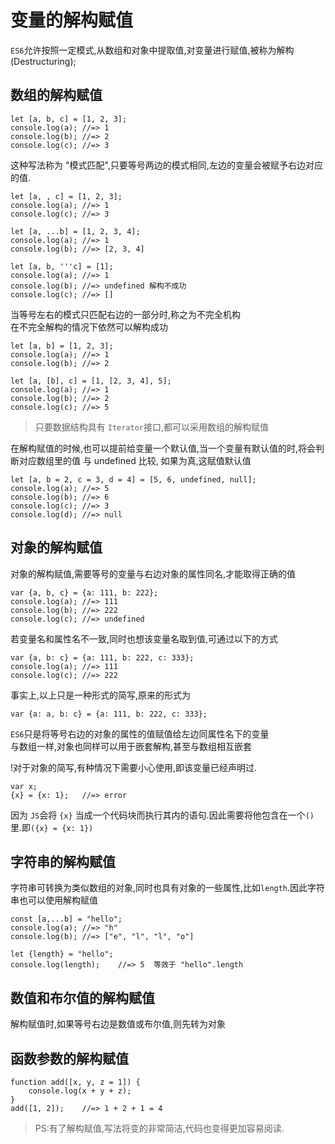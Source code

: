# 变量的解构赋值

`ES6`允许按照一定模式,从数组和对象中提取值,对变量进行赋值,被称为解构(Destructuring);
## 数组的解构赋值

```
let [a, b, c] = [1, 2, 3];
console.log(a);	//=> 1
console.log(b);	//=> 2
console.log(c);	//=> 3
```

这种写法称为 "模式匹配",只要等号两边的模式相同,左边的变量会被赋予右边对应的值.

```
let [a, , c] = [1, 2, 3];
console.log(a);	//=> 1
console.log(c);	//=> 3

let [a, ...b] = [1, 2, 3, 4];
console.log(a);	//=> 1
console.log(b);	//=> [2, 3, 4]

let [a, b, '''c] = [1];
console.log(a);	//=> 1
console.log(b);	//=> undefined 解构不成功
console.log(c);	//=> []
```

当等号左右的模式只匹配右边的一部分时,称之为不完全机构  
在不完全解构的情况下依然可以解构成功

```
let [a, b] = [1, 2, 3];
console.log(a);	//=> 1
console.log(b);	//=> 2

let [a, [b], c] = [1, [2, 3, 4], 5];
console.log(a);	//=> 1
console.log(b); //=> 2
console.log(c); //=> 5
```

> 只要数据结构具有 `Iterator`接口,都可以采用数组的解构赋值  

在解构赋值的时候,也可以提前给变量一个默认值,当一个变量有默认值的时,将会判断对应数组里的值 与 undefined 比较, 如果为真,这赋值默认值
```
let [a, b = 2, c = 3, d = 4] = [5, 6, undefined, null];
console.log(a);	//=> 5
console.log(b);	//=> 6
console.log(c);	//=> 3
console.log(d);	//=> null
```

## 对象的解构赋值
对象的解构赋值,需要等号的变量与右边对象的属性同名,才能取得正确的值
```
var {a, b, c} = {a: 111, b: 222};
console.log(a);	//=> 111
console.log(b);	//=> 222
console.log(c);	//=> undefined
```
若变量名和属性名不一致,同时也想该变量名取到值,可通过以下的方式
```
var {a, b: c} = {a: 111, b: 222, c: 333};
console.log(a);	//=> 111
console.log(c);	//=> 222
```
事实上,以上只是一种形式的简写,原来的形式为
```
var {a: a, b: c} = {a: 111, b: 222, c: 333};
```
`ES6`只是将等号右边的对象的属性的值赋值给左边同属性名下的变量  
与数组一样,对象也同样可以用于嵌套解构,甚至与数组相互嵌套

!对于对象的简写,有种情况下需要小心使用,即该变量已经声明过.
```
var x;
{x} = {x: 1};	//=> error
```
因为 `JS`会将 `{x}` 当成一个代码块而执行其内的语句.因此需要将他包含在一个`()`里.即`({x} = {x: 1})`

## 字符串的解构赋值
字符串可转换为类似数组的对象,同时也具有对象的一些属性,比如`length`.因此字符串也可以使用解构赋值
```
const [a,...b] = "hello";
console.log(a);	//=> "h"
console.log(b);	//=> ["e", "l", "l", "o"]

let {length} = "hello";
console.log(length);	//=> 5	等效于 "hello".length
```

## 数值和布尔值的解构赋值
解构赋值时,如果等号右边是数值或布尔值,则先转为对象

## 函数参数的解构赋值
```
function add([x, y, z = 1]) {
	console.log(x + y + z);
}
add([1, 2]);	//=> 1 + 2 + 1 = 4
```

> PS:有了解构赋值,写法将变的非常简洁,代码也变得更加容易阅读.